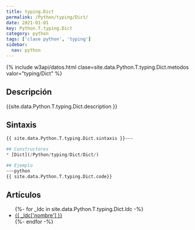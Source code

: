 ```yaml
---
title: typing.Dict
permalink: /Python/typing/Dict/
date: 2021-01-01
key: Python.T.typing.Dict
category: python
tags: ['clase python', 'typing']
sidebar: 
  nav: python
---
```


{% include w3api/datos.html clase=site.data.Python.T.typing.Dict.metodos valor="typing/Dict" %}

## Descripción
{{site.data.Python.T.typing.Dict.description }}

## Sintaxis
~~~python
{{ site.data.Python.T.typing.Dict.sintaxis }}~~~

## Constructores
* [Dict](/Python/typing/Dict/Dict/)

## Ejemplo
~~~python
{{ site.data.Python.T.typing.Dict.code}}
~~~

## Artículos
<ul>
{%- for _ldc in site.data.Python.T.typing.Dict.ldc -%}
   <li>
       <a href="{{_ldc['url'] }}">{{ _ldc['nombre'] }}</a>
   </li>
{%- endfor -%}
</ul>
